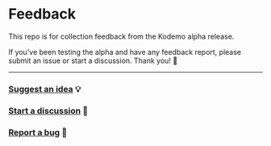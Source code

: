 # Feedback
This repo is for collection feedback from the Kodemo alpha release.

If you've been testing the alpha and have any feedback report, please submit an issue or start a discussion. Thank you! 🙌

--- 
### [Suggest an idea](https://github.com/KodemoApp/feedback/discussions/new?category=ideas) 💡
### [Start a discussion](https://github.com/KodemoApp/feedback/discussions/new?category=general) 💬
### [Report a bug](https://github.com/kodemoapp/feedback/issues/new?assignees=&labels=&template=bug_report.md&title=) 🐞
